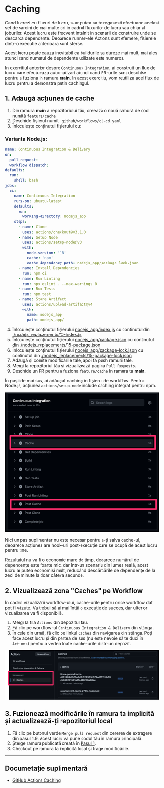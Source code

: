 # Caching

Cand lucrezi cu fluxuri de lucru, s-ar putea sa te regasesti efectuand acelasi set de sarcini de mai multe ori in cadrul fluxurilor de lucru sau chiar al joburilor. Acest lucru este frecvent intalnit in scenarii de construire unde se descarca dependente. Deoarece runner-ele Actions sunt efemere, fisierele dintr-o executie anterioara sunt sterse.

Acest lucru poate cauza inevitabil ca buildurile sa dureze mai mult, mai ales atunci cand numarul de dependente utilizate este numeros.

In exercitiul anterior despre `Continuous Integration`, ai construit un flux de lucru care efectueaza automatizari atunci cand PR-urile sunt deschise pentru a fuziona in ramura **main**. In acest exercitiu, vom reutiliza acel flux de lucru pentru a demonstra putin cachingul.

## 1. Adaugă acțiunea de cache
1. Din ramura **main** a repozitoriului tău, creează o nouă ramură de cod numită `feature/cache`
2. Deschide fișierul numit `.github/workflows/ci-cd.yaml`
3. Înlocuiește conținutul fișierului cu:

### Varianta Node.js:

```yaml
name: Continuous Integration & Delivery
on:
  pull_request:
  workflow_dispatch:
defaults:
  run:
    shell: bash
jobs:
  ci:
    name: Continuous Integration
    runs-on: ubuntu-latest
    defaults:
      run:
        working-directory: nodejs_app
    steps:
      - name: Clone
        uses: actions/checkout@v3.1.0
      - name: Setup Node
        uses: actions/setup-node@v3
        with:
          node-version: '18'
          cache: 'npm'
          cache-dependency-path: nodejs_app/package-lock.json
      - name: Install Dependencies
        run: npm ci
      - name: Run Linting
        run: npx eslint . --max-warnings 0
      - name: Run Tests
        run: npm test
      - name: Store Artifact
        uses: actions/upload-artifact@v4
        with:
          name: nodejs_app
          path: nodejs_app/
```

4. Înlocuiește conținutul fișierului [nodejs_app/index.js](./nodejs_app/index.js) cu continutul din [./nodejs_replacements/15-index.js](./nodejs_replacements/15-index.js)
5. Înlocuiește conținutul fișierului [nodejs_app/package.json](./nodejs_app/package.json) cu continutul din [./nodejs_replacements/15-package.json](./nodejs_replacements/15-package.json)
6. Înlocuiește conținutul fișierului [nodejs_app/package-lock.json](./nodejs_app/package-lock.json) cu continutul din [./nodejs_replacements/15-package-lock.json](./nodejs_replacements/15-package-lock.json)
7. Adaugă și comite modificările tale, apoi fa push ramurii tale.
8. Mergi la repozitoriul tău și vizualizează pagina `Pull Requests`.
9. Deschide un PR pentru a fuziona `feature/cache` în ramura ta **main**.

În pașii de mai sus, ai adăugat caching în fișierul de workflow. Pentru Node.js, acțiunea `actions/setup-node` include caching integrat pentru npm.

![A picture of the button](images/15-cache-steps.png)

Nici un pas suplimentar nu este necesar pentru a-ți salva cache-ul, deoarece acțiunea are hook-uri post-execuție care se ocupă de acest lucru pentru tine.

Rezultatul nu va fi o economie mare de timp, deoarece numărul de dependențe este foarte mic, dar într-un scenariu din lumea reală, acest lucru ar putea economisi mult, reducând descărcările de dependențe de la zeci de minute la doar câteva secunde.
  
## 2. Vizualizează zona "Caches" pe Workflow

În cadrul vizualizării workflow-ului, cache-urile pentru orice workflow dat pot fi văzute. Va trebui să ai mai întâi o execuție de succes, dar ulterior vizualizarea va fi disponibilă.

1. Mergi la fila `Actions` din depozitul tău.
2. Fă clic pe workflow-ul `Continuous Integration & Delivery` din stânga.
3. În cele din urmă, fă clic pe linkul `Caches` din navigarea din stânga. Poți face acest lucru și din partea de sus (nu este nevoie să te duci în `Actions`) pentru a vedea toate cache-urile dintr-un depozit.

![A picture of the button](images/15-cache-view.png)


## 3. Fuzionează modificările în ramura ta **implicită** și actualizează-ți repozitoriul local

1. Fă clic pe butonul verde `Merge pull request` din cererea de extragere din pasul 1.9. Acest lucru va pune codul tău în ramura principală.
2. Șterge ramura publicată creată în [Pasul 1](#step-1-add-the-cache-action).
3. Checkout pe ramura ta implicită local și trage modificările.

---

## Documetație suplimentară
- [GitHub Actions Caching](https://github.com/actions/cache)